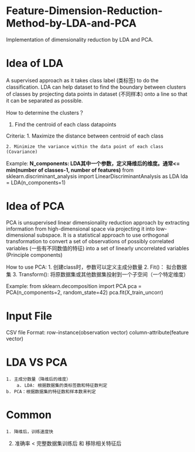 # Feature-Dimension-Reduction-Method-by-LDA-and-PCA
Implementation of dimensionality reduction by LDA and PCA.

# Idea of LDA  
A supervised approach as it takes class label (类标签) to do the classification.  LDA can help dataset to find the boundary between clusters of classes by projecting data points in dataset (不同样本) 
onto a line so that it can be separated as possible.

How to determine the clusters？
  1. Find the centroid of each class datapoints
  
 Criteria: 
	1. Maximize the distance between centroid of each class
	
  	2. Minimize the variance within the data point of each class (Covariance)

Example:
**N_components: LDA其中一个参数，定义降维后的维度。通常<= min(number of classes-1, number of features)**
from sklearn.discriminant_analysis import LinearDiscriminantAnalysis as LDA
lda = LDA(n_components=1)

# Idea of PCA
PCA is unsupervised linear dimensionality reduction approach by extracting information from high-dimensional space via projecting it into low-dimensional subspace.
It is a statistical approach to use orthogonal transformation to convert a set of observations of possibly correlated variables (一些有不同数值的特征) into a set of linearly uncorrelated variables (Principle components)

How to use PCA:
	1. 创建class时，参数可以定义主成分数量
	2. Fit()： 拟合数据集
  3. Transform(): 将原数据集或其他数据集投射到一个子空间（一个特定维度）
  
Example:
from sklearn.decomposition import PCA
pca = PCA(n_components=2, random_state=42)
pca.fit(X_train_uncorr)

# Input File
CSV file Format:
row-instance(observation vector) column-attribute(feature vector)

# LDA VS PCA
	1. 主成分数量（降维后的维度）
		a. LDA: 根据数据集的类标签数和特征数判定
    b. PCA：根据数据集的特征数和样本数来判定

# Common
	1. 降维后，训练速度快
  2. 准确率 < 完整数据集训练后 和 移除相关特征后
